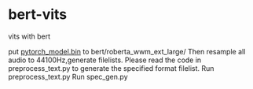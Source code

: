# bert-vits
vits with bert

put [pytorch_model.bin](https://huggingface.co/hfl/chinese-roberta-wwm-ext-large/resolve/main/pytorch_model.bin)
to bert/roberta_wwm_ext_large/
Then resample all audio to 44100Hz,generate filelists.
Please read the code in preprocess_text.py to generate the specified format filelist.
Run preprocess_text.py
Run spec_gen.py
